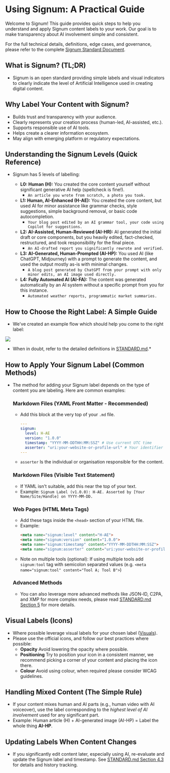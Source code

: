 # Using Signum: A Practical Guide

Welcome to Signum! This guide provides quick steps to help you understand and apply Signum content labels to your work. Our goal is to make transparency about AI involvement simple and consistent.

For the full technical details, definitions, edge cases, and governance, please refer to the complete [Signum Standard Document](docs/STANDARD.md).

## What is Signum? (TL;DR)
* Signum is an open standard providing simple labels and visual indicators to clearly indicate the level of Artificial Intelligence used in creating digital content.

## Why Label Your Content with Signum?
* Builds trust and transparency with your audience.
* Clearly represents your creation process (human-led, AI-assisted, etc.).
* Supports responsible use of AI tools.
* Helps create a clearer information ecosystem.
* May align with emerging platform or regulatory expectations.

## Understanding the Signum Levels (Quick Reference)
* Signum has 5 levels of labelling:

    * **L0: Human (H):** You created the core content yourself without significant generative AI help (spellcheck is fine!). 
        * `An article you wrote from scratch, a photo you took.`
    * **L1: Human, AI-Enhanced (H-AE):** You created the core content, but used AI for minor assistance like grammar checks, style suggestions, simple background removal, or basic code autocompletion. 
        * `Your blog post edited by an AI grammar tool, your code using Copilot for suggestions.`
    * **L2: AI-Assisted, Human-Reviewed (AI-HR):** AI generated the initial draft or core components, but you heavily edited, fact-checked, restructured, and took responsibility for the final piece. 
        * `An AI-drafted report you significantly rewrote and verified.`
    * **L3: AI-Generated, Human-Prompted (AI-HP):** You used AI (like ChatGPT, Midjourney) with a prompt to generate the content, and used the output mostly as-is with minimal changes. 
        * `A blog post generated by ChatGPT from your prompt with only minor edits, an AI image used directly.`
    * **L4: Fully Automated AI (AI-FA):** The content was generated automatically by an AI system without a specific prompt from you for this instance. 
        * `Automated weather reports, programmatic market summaries.`

## How to Choose the Right Label: A Simple Guide

* We've created an example flow which should help you come to the right label:

[![](https://mermaid.ink/img/pako:eNplk-1umzAYRm_FclWpjSCBAEnDpk5ekjaV2q1tulXb0h8OvASrxkbG9GMo9z4T0hY0kJAt_D7n-KvCkYwBh3ijaJ6iu9lKIPOQo6WmSh8j2z5FN271o4AYnYMgF2hZrgtNhWZPwF9RIhWaSgXmIzQI_WX7qUm4cU0t-iZ3CZfkT693SdfA0aLXQ5_XanCKFmVGxUNn-C8oGuKwMqRbyQFdK5ZRxQzqigkDI0XBan4ESIomoxG4l-rxgz5sx11-_cDbZN41sBC5sOcirSPjh0793v7Gq5ZsI1jCIjPvPfMWnhg8D-Yx04OflLOYamaEZGLi0PdS52VrLbyOzfTdxpAXt-86ptfMDmKrodgNpeXltb38asYURNoszrWSWW4Ka3q9J3cpK9Ayh6i2_n9z_I7QrCN03RYyew6KtozeQA-dqLd9nreTzsh70lnJjSQptcxoY1nX1wmHh2ipXzkTm513wgTliNcRBTq6n5JzRIjxz3LOzOJbSAA1h4CQ4wYfcVoUM0iawgadMM7Dg8SpX6vQSj5CeOB53r5tP7NYp6Gbv1iR5FI1_xKzRPYzsE2qw7XkMbbMlWAxDhPKC7BwBiqjdR9XNXmFdQoZrHBomjFVjyu8EltTlFPxW8oMh1qVpkzJcpO-dcrcnBKYMWou28cIEDGoqSyFxuHEn-wicFjhFxwOnWHfPwlGY3cyGTtjx7PwKw7tIOiPxoEX-I7jTZzRMNha-O8O6vYd92TsnQRO4AaOP_aD7T8XWC34?type=png)](https://mermaid.live/edit#pako:eNplk-1umzAYRm_FclWpjSCBAEnDpk5ekjaV2q1tulXb0h8OvASrxkbG9GMo9z4T0hY0kJAt_D7n-KvCkYwBh3ijaJ6iu9lKIPOQo6WmSh8j2z5FN271o4AYnYMgF2hZrgtNhWZPwF9RIhWaSgXmIzQI_WX7qUm4cU0t-iZ3CZfkT693SdfA0aLXQ5_XanCKFmVGxUNn-C8oGuKwMqRbyQFdK5ZRxQzqigkDI0XBan4ESIomoxG4l-rxgz5sx11-_cDbZN41sBC5sOcirSPjh0793v7Gq5ZsI1jCIjPvPfMWnhg8D-Yx04OflLOYamaEZGLi0PdS52VrLbyOzfTdxpAXt-86ptfMDmKrodgNpeXltb38asYURNoszrWSWW4Ka3q9J3cpK9Ayh6i2_n9z_I7QrCN03RYyew6KtozeQA-dqLd9nreTzsh70lnJjSQptcxoY1nX1wmHh2ipXzkTm513wgTliNcRBTq6n5JzRIjxz3LOzOJbSAA1h4CQ4wYfcVoUM0iawgadMM7Dg8SpX6vQSj5CeOB53r5tP7NYp6Gbv1iR5FI1_xKzRPYzsE2qw7XkMbbMlWAxDhPKC7BwBiqjdR9XNXmFdQoZrHBomjFVjyu8EltTlFPxW8oMh1qVpkzJcpO-dcrcnBKYMWou28cIEDGoqSyFxuHEn-wicFjhFxwOnWHfPwlGY3cyGTtjx7PwKw7tIOiPxoEX-I7jTZzRMNha-O8O6vYd92TsnQRO4AaOP_aD7T8XWC34)

* When in doubt, refer to the detailed definitions in [STANDARD.md](STANDARD.md#3-signum-label-categories).*

## How to Apply Your Signum Label (Common Methods)
* The method for adding your Signum label depends on the type of content you are labeling. Here are common examples:

    ### Markdown Files (YAML Front Matter - Recommended)
    * Add this block at the very top of your `.md` file.
        ```yaml
        ---
        signum:
          level: H-AE
          version: "1.0.0"
          timestamp: "YYYY-MM-DDTHH:MM:SSZ" # Use current UTC time
          asserter: "uri:your-website-or-profile-url" # Your identifier
        ---
        ```
    * `asserter` Is the individual or organisation responsible for the content.

    ### Markdown Files (Visible Text Statement)
    * If YAML isn't suitable, add this near the top of your text.
    * Example:
        `Signum Label (v1.0.0): H-AE. Asserted by [Your Name/Site/Handle] on YYYY-MM-DD.`

    ### Web Pages (HTML Meta Tags)
    * Add these tags inside the `<head>` section of your HTML file.
    * Example:
        ```html
        <meta name="signum:level" content="H-AE">
        <meta name="signum:version" content="1.0.0">
        <meta name="signum:timestamp" content="YYYY-MM-DDTHH:MM:SSZ">
        <meta name="signum:asserter" content="uri:your-website-or-profile-url">
        ```
    * Note on multiple tools (optional): If using multiple tools add `signum:tool` tag with semicolon separated values (e.g. `<meta name="signum:tool" content="Tool A; Tool B">`)

    ### Advanced Methods
    * You can also leverage more advanced methods like JSON-lD, C2PA, and XMP for more complex needs, please read [STANDARD.md Section 5](STANDARD.md#5-technical-specification-metadata-embedding) for more details.

## Visual Labels (Icons)
* Where possible leverage visual labels for your chosen label ([Visuals](./assets/visuals)).
* Please use the official icons, and follow our best practices where possible:
    * **Opacity** Avoid lowering the opacity where possible.
    * **Positioning** Try to position your icon in a consistent manner, we recommend picking a corner of your content and placing the icon there.
    * **Colour** Avoid using colour, when required please consider WCAG guidelines.

## Handling Mixed Content (The Simple Rule)
* If your content mixes human and AI parts (e.g., human video with AI voiceover), use the label corresponding to the *highest level of AI involvement* used for any significant part.
* Example: Human article (H) + AI-generated image (AI-HP) = Label the whole thing **AI-HP**.

## Updating Labels When Content Changes
* If you significantly edit content later, especially using AI, re-evaluate and update the Signum label and timestamp. See [STANDARD.md Section 4.3](STANDARD.md#43-labeling-modified-content) for details and history tracking.


